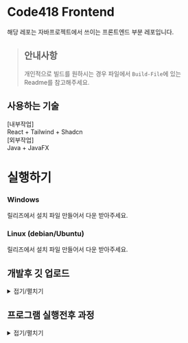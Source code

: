 # Code418 Frontend
해당 레포는 자바프로젝트에서 쓰이는 프론트엔드 부분 레포입니다.
> ## 안내사항
> 개인적으로 빌드를 원하시는 경우 파일에서 `Build-File`에 있는 <br/>
> Readme를 참고해주세요.

## 사용하는 기술
[내부작업]<br/>
React + Tailwind + Shadcn <br/>
[외부작업]<br/>
Java + JavaFX

# 실행하기
### Windows
릴리즈에서 설치 파일 만들어서 다운 받아주세요.

### Linux (debian/Ubuntu)
릴리즈에서 설치 파일 만들어서 다운 받아주세요.

## 개발후 깃 업로드 

<details><summary>접기/펼치기</summary>

![image](https://github.com/user-attachments/assets/bf43e3ea-98d6-460d-80c8-1ce919acb7c2)  
## 1. 개발자 영역
###  NetBeans
- → Java(Javalin) 기반 서버 코드를 작성하고
- → GitHub를 통해 소스 코드를 업로드(Push)합니다
###  GitHub
- → 소스 코드를 저장하고
- → Push Webhook을 통해 Coolify에 자동 배포 신호를 전달합니다

## 2. 배포 자동화: Coolify + Docker
###  Coolify
- → GitHub의 Webhook을 수신하여 자동으로 Docker 빌드를 수행하고
- → Javalin 기반 Java 서버를 Docker 컨테이너로 실행합니다
###  Docker
- → Dockerfile을 기반으로 서버 환경을 컨테이너화하며
- → 필요한 데이터와 환경변수를 설정합니다

## 3. 서버 환경 구성
###  Javalin (Java 경량 웹 프레임워크)
- → REST API 및 동적 서버 로직을 처리하고
- → 외부 공공데이터 API와 통신합니다
###  MySQL (Docker로 구동)
- → 수집된 데이터(예: 날씨 정보, 통계 등)를 저장합니다
###  외부 데이터 연동
- → 기상청, 공공데이터 포털, 빅데이터 허브 등에서 주기적으로 데이터를 수집하고
- → API를 통해 데이터를 가져와 Javalin에서 가공 후 데이터베이스에 저장합니다

## 4. 프록시 및 외부 접속
### Nginx
- → 리버스 프록시 기능을 수행하고
- → 외부 클라이언트의 요청을 Javalin 컨테이너로 연결하며
- → HTTPS 및 포트 관리도 지원합니다
</details>
  
## 프로그램 실행전후 과정

<details><summary>접기/펼치기</summary>

![image](https://github.com/user-attachments/assets/274a5029-76d2-4575-91a0-b5802e897eba)
## Repo 동기화 및 상태 확인
- GitHub 리포지토리의 빌드 브랜치를 주기적으로 모니터링하여 Java 프로그램의 빌드 상태를 체크
- 새로운 변경 사항이 감지되면 최신 빌드 결과물을 로컬 리소스 폴더에 저장

## Java 1차 단계 (JavaFX WebView 표시 이전)
### 리소스 파일 활용
- → 앞서 다운로드한 React 빌드 결과물을 Java 프로그램의 WebView 리소스로 사용
- → 내부 프라이빗 웹 서버나 JavaFX의 WebEngine을 통해 React UI 로드
### Config.yaml을 통한 사용자 설정 로딩
- → UI 구성, 테마, 로직 등 사용자 정의 설정을 Config.yaml에서 불러옴
- → 해당 설정에 따라 JavaFX WebView 또는 JavaFX 화면의 동작 결정

## Java 2차 단계 (JavaFX WebView)
### JavaFX WebView
- → 리소스에 포함된 React 결과물을 WebView로 렌더링하여 사용자 인터랙션 구현
### JavaFX
- → Java 고유 UI 컴포넌트로 구성된 화면 표시
- → 필요에 따라 WebView와 상호 전환 또는 연동하여 사용
</details>

